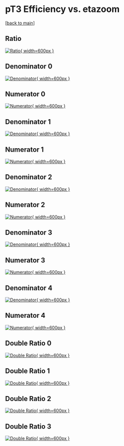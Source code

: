 # pT3 Efficiency vs. etazoom

[[back to main](./)]



## Ratio

[![Ratio](../mtv/var/pT3_base_11_-1_eff_etazoom.png){ width=600px }](../mtv/var/pT3_base_11_-1_eff_etazoom.pdf)

## Denominator 0

[![Denominator](../mtv/den/pT3_base_11_-1_eff_etazoom_den0.png){ width=600px }](../mtv/den/pT3_base_11_-1_eff_etazoom_den0.pdf)

## Numerator 0

[![Numerator](../mtv/num/pT3_base_11_-1_eff_etazoom_num0.png){ width=600px }](../mtv/num/pT3_base_11_-1_eff_etazoom_num0.pdf)

## Denominator 1

[![Denominator](../mtv/den/pT3_base_11_-1_eff_etazoom_den1.png){ width=600px }](../mtv/den/pT3_base_11_-1_eff_etazoom_den1.pdf)

## Numerator 1

[![Numerator](../mtv/num/pT3_base_11_-1_eff_etazoom_num1.png){ width=600px }](../mtv/num/pT3_base_11_-1_eff_etazoom_num1.pdf)

## Denominator 2

[![Denominator](../mtv/den/pT3_base_11_-1_eff_etazoom_den2.png){ width=600px }](../mtv/den/pT3_base_11_-1_eff_etazoom_den2.pdf)

## Numerator 2

[![Numerator](../mtv/num/pT3_base_11_-1_eff_etazoom_num2.png){ width=600px }](../mtv/num/pT3_base_11_-1_eff_etazoom_num2.pdf)

## Denominator 3

[![Denominator](../mtv/den/pT3_base_11_-1_eff_etazoom_den3.png){ width=600px }](../mtv/den/pT3_base_11_-1_eff_etazoom_den3.pdf)

## Numerator 3

[![Numerator](../mtv/num/pT3_base_11_-1_eff_etazoom_num3.png){ width=600px }](../mtv/num/pT3_base_11_-1_eff_etazoom_num3.pdf)

## Denominator 4

[![Denominator](../mtv/den/pT3_base_11_-1_eff_etazoom_den4.png){ width=600px }](../mtv/den/pT3_base_11_-1_eff_etazoom_den4.pdf)

## Numerator 4

[![Numerator](../mtv/num/pT3_base_11_-1_eff_etazoom_num4.png){ width=600px }](../mtv/num/pT3_base_11_-1_eff_etazoom_num4.pdf)

## Double Ratio 0

[![Double Ratio](../mtv/ratio/pT3_base_11_-1_eff_etazoom_ratio0.png){ width=600px }](../mtv/ratio/pT3_base_11_-1_eff_etazoom_ratio0.pdf)

## Double Ratio 1

[![Double Ratio](../mtv/ratio/pT3_base_11_-1_eff_etazoom_ratio1.png){ width=600px }](../mtv/ratio/pT3_base_11_-1_eff_etazoom_ratio1.pdf)

## Double Ratio 2

[![Double Ratio](../mtv/ratio/pT3_base_11_-1_eff_etazoom_ratio2.png){ width=600px }](../mtv/ratio/pT3_base_11_-1_eff_etazoom_ratio2.pdf)

## Double Ratio 3

[![Double Ratio](../mtv/ratio/pT3_base_11_-1_eff_etazoom_ratio3.png){ width=600px }](../mtv/ratio/pT3_base_11_-1_eff_etazoom_ratio3.pdf)

